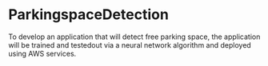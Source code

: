 # ParkingspaceDetection
To develop an application that will detect free parking space, the application will be trained and testedout via a neural network algorithm and deployed using AWS services.
